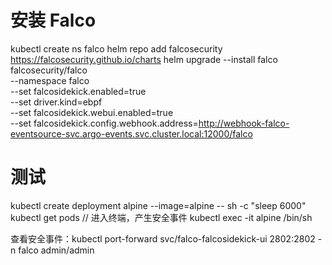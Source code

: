 # 安装 Falco
kubectl create ns falco
helm repo add falcosecurity https://falcosecurity.github.io/charts
helm upgrade --install falco falcosecurity/falco \
  --namespace falco \
  --set falcosidekick.enabled=true \
  --set driver.kind=ebpf \
  --set falcosidekick.webui.enabled=true \
  --set falcosidekick.config.webhook.address=http://webhook-falco-eventsource-svc.argo-events.svc.cluster.local:12000/falco

# 测试
kubectl create deployment alpine --image=alpine -- sh -c "sleep 6000"
kubectl get pods
// 进入终端，产生安全事件
kubectl exec -it alpine /bin/sh

查看安全事件：kubectl port-forward svc/falco-falcosidekick-ui 2802:2802 -n falco
admin/admin